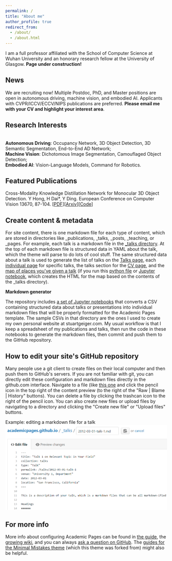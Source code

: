 ```yaml
---
permalink: /
title: "About me"
author_profile: true
redirect_from: 
  - /about/
  - /about.html
---
```


I am a full professor affiliated with the School of Computer Science at Wuhan University and an honorary research fellow at the University of Glasgow. **Page under construction!**

News
------
We are recruiting now! Multiple Postdoc, PhD, and Master positions are open in autonomous driving, machine vision, and embodied AI. Applicants with CVPR/ICCV/ECCV/NIPS publications are preferred. **Please email me with your CV and highlight your interest area**.

Research Interests
------
 <br>**Autonomous Driving**: Occupancy Network, 3D Object Detection, 3D Semantic Segmentation, End-to-End AD Network;
 <br>**Machine Vision**: Dichotomous Image Segmentation, Camouflaged Object Detection;
 <br>**Embodied AI**: Vision-Language Models, Command for Robotics.

Featured Publications
------
Cross-Modality Knowledge Distillation Network for Monocular 3D Object Detection. Y Hong, H Dai*, Y Ding. European Conference on Computer Vision 13670, 87-104. [[PDF](https://link.springer.com/chapter/10.1007/978-3-031-20080-9_6)][[Arxiv](https://arxiv.org/pdf/2211.07171)][[Code](https://github.com/Cc-Hy/CMKD)]

Create content & metadata
------
For site content, there is one markdown file for each type of content, which are stored in directories like _publications, _talks, _posts, _teaching, or _pages. For example, each talk is a markdown file in the [_talks directory](https://github.com/academicpages/academicpages.github.io/tree/master/_talks). At the top of each markdown file is structured data in YAML about the talk, which the theme will parse to do lots of cool stuff. The same structured data about a talk is used to generate the list of talks on the [Talks page](https://academicpages.github.io/talks), each [individual page](https://academicpages.github.io/talks/2012-03-01-talk-1) for specific talks, the talks section for the [CV page](https://academicpages.github.io/cv), and the [map of places you've given a talk](https://academicpages.github.io/talkmap.html) (if you run this [python file](https://github.com/academicpages/academicpages.github.io/blob/master/talkmap.py) or [Jupyter notebook](https://github.com/academicpages/academicpages.github.io/blob/master/talkmap.ipynb), which creates the HTML for the map based on the contents of the _talks directory).

**Markdown generator**

The repository includes [a set of Jupyter notebooks](https://github.com/academicpages/academicpages.github.io/tree/master/markdown_generator
) that converts a CSV containing structured data about talks or presentations into individual markdown files that will be properly formatted for the Academic Pages template. The sample CSVs in that directory are the ones I used to create my own personal website at stuartgeiger.com. My usual workflow is that I keep a spreadsheet of my publications and talks, then run the code in these notebooks to generate the markdown files, then commit and push them to the GitHub repository.

How to edit your site's GitHub repository
------
Many people use a git client to create files on their local computer and then push them to GitHub's servers. If you are not familiar with git, you can directly edit these configuration and markdown files directly in the github.com interface. Navigate to a file (like [this one](https://github.com/academicpages/academicpages.github.io/blob/master/_talks/2012-03-01-talk-1.md) and click the pencil icon in the top right of the content preview (to the right of the "Raw | Blame | History" buttons). You can delete a file by clicking the trashcan icon to the right of the pencil icon. You can also create new files or upload files by navigating to a directory and clicking the "Create new file" or "Upload files" buttons. 

Example: editing a markdown file for a talk
![Editing a markdown file for a talk](/images/editing-talk.png)

For more info
------
More info about configuring Academic Pages can be found in [the guide](https://academicpages.github.io/markdown/), the [growing wiki](https://github.com/academicpages/academicpages.github.io/wiki), and you can always [ask a question on GitHub](https://github.com/academicpages/academicpages.github.io/discussions). The [guides for the Minimal Mistakes theme](https://mmistakes.github.io/minimal-mistakes/docs/configuration/) (which this theme was forked from) might also be helpful.
